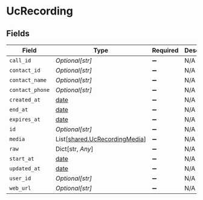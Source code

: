 # UcRecording


## Fields

| Field                                                                    | Type                                                                     | Required                                                                 | Description                                                              |
| ------------------------------------------------------------------------ | ------------------------------------------------------------------------ | ------------------------------------------------------------------------ | ------------------------------------------------------------------------ |
| `call_id`                                                                | *Optional[str]*                                                          | :heavy_minus_sign:                                                       | N/A                                                                      |
| `contact_id`                                                             | *Optional[str]*                                                          | :heavy_minus_sign:                                                       | N/A                                                                      |
| `contact_name`                                                           | *Optional[str]*                                                          | :heavy_minus_sign:                                                       | N/A                                                                      |
| `contact_phone`                                                          | *Optional[str]*                                                          | :heavy_minus_sign:                                                       | N/A                                                                      |
| `created_at`                                                             | [date](https://docs.python.org/3/library/datetime.html#date-objects)     | :heavy_minus_sign:                                                       | N/A                                                                      |
| `end_at`                                                                 | [date](https://docs.python.org/3/library/datetime.html#date-objects)     | :heavy_minus_sign:                                                       | N/A                                                                      |
| `expires_at`                                                             | [date](https://docs.python.org/3/library/datetime.html#date-objects)     | :heavy_minus_sign:                                                       | N/A                                                                      |
| `id`                                                                     | *Optional[str]*                                                          | :heavy_minus_sign:                                                       | N/A                                                                      |
| `media`                                                                  | List[[shared.UcRecordingMedia](../../models/shared/ucrecordingmedia.md)] | :heavy_minus_sign:                                                       | N/A                                                                      |
| `raw`                                                                    | Dict[str, *Any*]                                                         | :heavy_minus_sign:                                                       | N/A                                                                      |
| `start_at`                                                               | [date](https://docs.python.org/3/library/datetime.html#date-objects)     | :heavy_minus_sign:                                                       | N/A                                                                      |
| `updated_at`                                                             | [date](https://docs.python.org/3/library/datetime.html#date-objects)     | :heavy_minus_sign:                                                       | N/A                                                                      |
| `user_id`                                                                | *Optional[str]*                                                          | :heavy_minus_sign:                                                       | N/A                                                                      |
| `web_url`                                                                | *Optional[str]*                                                          | :heavy_minus_sign:                                                       | N/A                                                                      |